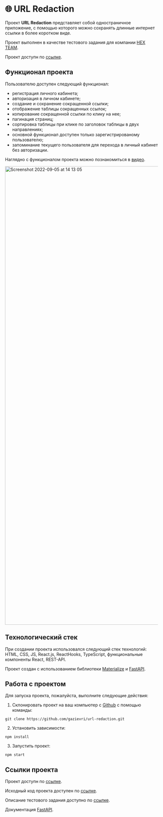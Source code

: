 # 🌐 URL Redaction
Проект **URL Redaction** представляет собой одностраничное приложение, с помощью которого можно сохранять длинные интернет ссылки в более коротком виде.

Проект выполнен в качестве тестового задания для компании [HEX TEAM](https://hex.team/).

Проект доступн по [ссылке](https://gazievri.github.io/url-reduction/).

## Функционал проекта
Пользователю доступен следующий функционал:
- регистрация личного кабинета;
- авторизация в личном кабинете;
- создание и сохранение сокращенной ссылки;
- отображение таблицы сокращенных ссылок; 
- копирование сокращенной ссылки по клику на нее;
- пагинация страниц;
- сортировка таблицы при клике по заголовок таблицы в двух направлениях; 
- основной функционал доступен только зарегистрированому пользователю;
- запоминание текущего пользователя для перехода в личный кабинет без авторизации.

Наглядно c функционалом проекта можно познакомиться в [видео](https://youtu.be/sQdO0QgP7uQ).


<img width="1512" alt="Screenshot 2022-09-05 at 14 13 05" src="https://user-images.githubusercontent.com/96244317/188436124-52d32a7e-b8c1-4caf-9ae1-0914723b93a0.png">


## Технологический стек
При создании проекта использовался следующий стек технологий: HTML, CSS, JS, React.js, ReactHooks, TypeScript, функциональные компоненты React, REST-API.

Проект создан с использованием библиотеки [Materialize](https://materializecss.com/) и [FastAPI](http://79.143.31.216/docs).  

## Работа с проектом
Для запуска проекта, пожалуйста, выполните следующие действия:

1. Склонировать проект на ваш компьютер с [Github](https://github.com/gazievri/url-redaction.git) с помощью команды:
```
git clone https://github.com/gazievri/url-redaction.git
```
2. Установить зависимости:
```
npm install
```
3. Запустить проект:
```
npm start
```

## Ссылки проекта
Проект доступн по [ссылке](https://gazievri.github.io/url-reduction/).

Исходный код проекта доступен по [ссылке](https://github.com/gazievri/url-redaction).

Описание тестового задания доступно по [ссылке](https://docs.google.com/document/d/1r4UWiWHHPLoxmdCWaE_xO-RaaT3yOxzRnccX0KOQOPI/edit?usp=sharing).

Документация [FastAPI](http://79.143.31.216/docs).
